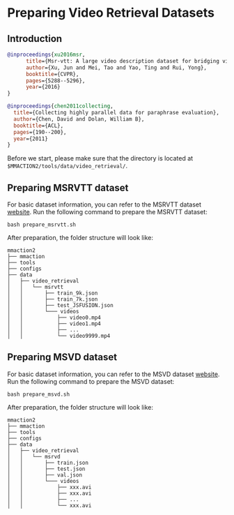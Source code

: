 # Preparing Video Retrieval Datasets

## Introduction

<!-- [DATASET] -->

```BibTeX
@inproceedings{xu2016msr,
      title={Msr-vtt: A large video description dataset for bridging video and language},
      author={Xu, Jun and Mei, Tao and Yao, Ting and Rui, Yong},
      booktitle={CVPR},
      pages={5288--5296},
      year={2016}
}
```

```BibTeX
@inproceedings{chen2011collecting,
  title={Collecting highly parallel data for paraphrase evaluation},
  author={Chen, David and Dolan, William B},
  booktitle={ACL},
  pages={190--200},
  year={2011}
}
```

Before we start, please make sure that the directory is located at `$MMACTION2/tools/data/video_retrieval/`.

## Preparing MSRVTT dataset

For basic dataset information, you can refer to the MSRVTT dataset [website](https://www.microsoft.com/en-us/research/publication/msr-vtt-a-large-video-description-dataset-for-bridging-video-and-language/). Run the following command to prepare the MSRVTT dataset:

```shell
bash prepare_msrvtt.sh
```

After preparation, the folder structure will look like:

```
mmaction2
├── mmaction
├── tools
├── configs
├── data
│   ├── video_retrieval
│   │   └── msrvtt
│   │       ├── train_9k.json
│   │       ├── train_7k.json
│   │       ├── test_JSFUSION.json
│   │       └─── videos
│   │           ├── video0.mp4
│   │           ├── video1.mp4
│   │           ├── ...
│   │           └── video9999.mp4
```

## Preparing MSVD dataset

For basic dataset information, you can refer to the MSVD dataset [website](https://www.cs.utexas.edu/users/ml/clamp/videoDescription/). Run the following command to prepare the MSVD dataset:

```shell
bash prepare_msvd.sh
```

After preparation, the folder structure will look like:

```
mmaction2
├── mmaction
├── tools
├── configs
├── data
│   ├── video_retrieval
│   │   └── msrvd
│   │       ├── train.json
│   │       ├── test.json
│   │       ├── val.json
│   │       └─── videos
│   │           ├── xxx.avi
│   │           ├── xxx.avi
│   │           ├── ...
│   │           └── xxx.avi
```

